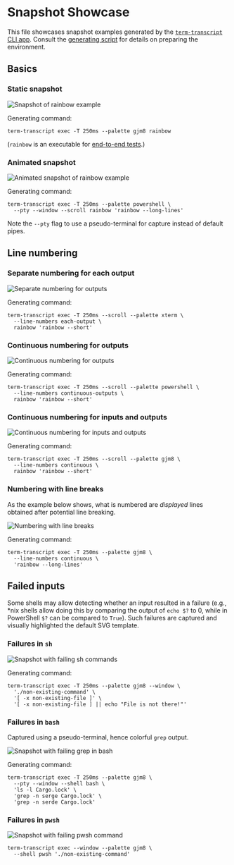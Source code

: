 # Snapshot Showcase

This file showcases snapshot examples generated by the [`term-transcript` CLI app](../cli).
Consult the [generating script](generate-snapshots.sh) for details on preparing the environment.

## Basics

### Static snapshot

![Snapshot of rainbow example](rainbow.svg)

Generating command:

```shell
term-transcript exec -T 250ms --palette gjm8 rainbow
```

(`rainbow` is an executable for [end-to-end tests](../e2e-tests/rainbow).)

### Animated snapshot

![Animated snapshot of rainbow example](animated.svg)

Generating command:

```shell
term-transcript exec -T 250ms --palette powershell \
  --pty --window --scroll rainbow 'rainbow --long-lines'
```

Note the `--pty` flag to use a pseudo-terminal for capture instead of default pipes.

## Line numbering

### Separate numbering for each output

![Separate numbering for outputs](numbers-each-output.svg)

Generating command:

```shell
term-transcript exec -T 250ms --scroll --palette xterm \
  --line-numbers each-output \
  rainbow 'rainbow --short'
```

### Continuous numbering for outputs

![Continuous numbering for outputs](numbers-continuous-outputs.svg)

Generating command:

```shell
term-transcript exec -T 250ms --scroll --palette powershell \
  --line-numbers continuous-outputs \
  rainbow 'rainbow --short'
```

### Continuous numbering for inputs and outputs

![Continuous numbering for inputs and outputs](numbers-continuous.svg)

Generating command:

```shell
term-transcript exec -T 250ms --scroll --palette gjm8 \
  --line-numbers continuous \
  rainbow 'rainbow --short'
```

### Numbering with line breaks

As the example below shows, what is numbered are *displayed* lines
obtained after potential line breaking.

![Numbering with line breaks](numbers-long.svg)

Generating command:

```shell
term-transcript exec -T 250ms --palette gjm8 \
  --line-numbers continuous \
  'rainbow --long-lines'
```

## Failed inputs

Some shells may allow detecting whether an input resulted in a failure
(e.g., *nix shells allow doing this by comparing the output of `echo $?` to 0,
while in PowerShell `$?` can be compared to `True`). Such failures are captured
and visually highlighted the default SVG template.

### Failures in `sh`

![Snapshot with failing `sh` commands](failure-sh.svg)

Generating command:

```shell
term-transcript exec -T 250ms --palette gjm8 --window \
  './non-existing-command' \
  '[ -x non-existing-file ]' \
  '[ -x non-existing-file ] || echo "File is not there!"'
```

### Failures in `bash`

Captured using a pseudo-terminal, hence colorful `grep` output.

![Snapshot with failing `grep` in `bash`](failure-bash-pty.svg)

Generating command:

```shell
term-transcript exec -T 250ms --palette gjm8 \
  --pty --window --shell bash \
  'ls -l Cargo.lock' \
  'grep -n serge Cargo.lock' \
  'grep -n serde Cargo.lock'
```

### Failures in `pwsh`

![Snapshot with failing `pwsh` command](failure-pwsh.svg)

```shell
term-transcript exec --window --palette gjm8 \
  --shell pwsh './non-existing-command'
```
